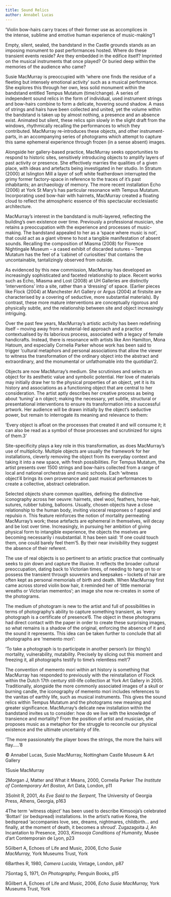 ```yaml
---
title: Sound Relics
author: Annabel Lucas 
---
```

‘Violin bow-hairs carry traces of their former use as accomplices in the intense, sublime and emotive human experience of music-making’1

Empty, silent, sealed, the bandstand in the Castle grounds stands as an imposing monument to past performances hosted. Where do these transient events reside? Are they embedded in the edifice itself? Imprinted on the musical instruments that once played? Or buried deep within the memories of the audience who came?

Susie MacMurray is preoccupied with ‘where one finds the residue of a fleeting but intensely emotional activity’ such as a musical performance. She explores this through her own, less solid monument within the bandstand entitled Tempus Mutatum (time/change). A series of independent sound relics in the form of individual, used instrument strings and bow-hairs combine to form a delicate, hovering sound shadow. A mass of strings and hairs have been collected and united, yet the volume within the bandstand is taken up by almost nothing, a presence and an absence exist. Animated but silent, these relics spin slowly in the slight draft from the windows, rhythmically recalling the performances to which they contributed. MacMurray re-introduces these objects, and other instrument-parts, in an accompanying series of photograms which attempt to capture this same ephemeral experience through frozen (in a sense absent) images.

Alongside her gallery-based practice, MacMurray seeks opportunities to respond to historic sites, sensitively introducing objects to amplify layers of past activity or presence. She effectively marries the qualities of a given place, with ideas and artefacts being investigated in her studio. In Stratum (2000) at Islington Mill a layer of soft white featherdown interrupted the grimy former factory-space in reference to the traces of it’s past inhabitants; an archaeology of memory. The more recent installation Echo (2006) at York St Mary’s has particular resonance with Tempus Mutatum. Incorporating used bow-hair with hairnets, MacMurray created a floating cloud to reflect the atmospheric essence of this spectacular ecclesiastic architecture.

MacMurray’s interest in the bandstand is multi-layered, reflecting the building’s own existence over time. Previously a professional musician, she retains a preoccupation with the experience and processes of music-making. The bandstand appealed to her as a ‘space where music is not’, that could act as a giant vitrene to host a tangible manifestation of absent sounds. Recalling the composition of Miasma (2008) for Florence Nightingale Museum – a cased exhibit of discarded sutures – Tempus Mutatum has the feel of a ‘cabinet of curiosities’ that contains the uncontainable, tantalizingly observed from outside.

As evidenced by this new commission, MacMurray has developed an increasingly sophisticated and faceted relationship to place. Recent works such as Echo, Miasma and Lost (2008) at UH Galleries are distinctly ‘interventions’ into a site, rather than a ‘dressing’ of space. (Earlier pieces like Flock (2004) at Manchester Art Gallery or Argus (2004) at firstsite are characterised by a covering of seductive, more substantial materials). By contrast, these more mature interventions are conceptually rigorous and physically subtle, and the relationship between site and object increasingly intriguing.

Over the past few years, MacMurray’s artistic activity has been redefining itself – moving away from a material-led approach and a practice contextualised by its laborious process, associated with a legacy of female handicrafts. Instead, there is resonance with artists like Ann Hamilton, Mona Hatoum, and especially Cornelia Parker whose work has been said to trigger ‘cultural metaphors and personal associations that allow the viewer to witness the transformation of the ordinary object into the abstract and extraordinary, and the monumental or unfathomable into the quotidian’2.

Objects are now MacMurray’s medium. She scrutinises and selects an object for its aesthetic value and symbolic potential. Her love of materials may initially draw her to the physical properties of an object, yet it is its history and associations as a functioning object that are central to her consideration. The artist aptly describes her creative process as being about ‘tuning’ a n object; making the necessary, yet subtle, structural or presentational interventions to ensure its transformation into a successful artwork. Her audience will be drawn initially by the object’s seductive power, but remain to interrogate its meaning and relevance to them:

‘Every object is afloat on the processes that created it and will consume it; it can also be read as a symbol of those processes and scrutinized for signs of them.3‘

Site-specificity plays a key role in this transformation, as does MacMurray’s use of multiplicity. Multiple objects are usually the framework for her installations, cleverly removing the object from its everyday context and taking it into a new space, with fresh possibilities. For Tempus Mutatum, the artist presents over 1500 strings and bow-hairs collected from a range of local and national orchestras and music schools. Each ‘witness object’4 brings its own provenance and past musical performances to create a collective, abstract celebration.

Selected objects share common qualities, defining the distinctive iconography across her oeuvre: hairnets, steel wool, feathers, horse-hair, sutures, rubber tubing, balloons. Usually, chosen objects have a close relationship to the human body, inviting visceral responses o f appeal and repulsio n. This feature reinforces the notion of mortality permeating MacMurray’s work; these artefacts are ephemeral in themselves, will decay and be lost over time. Increasingly, in pursuing her ambition of giving physical form to intangible experience, the objects the mselves are becoming necessarily i nsubstantial. It has been said: ‘If one could touch them, one could barely feel them’5. By their near invisibility they suggest the absence of their referent.

The use of real objects is so pertinent to an artistic practice that continually seeks to pin down and capture the illusive. It reflects the broader cultural preoccupation, dating back to Victorian times, of needing to hang on to or possess the transient through souvenirs and keepsakes – lockets of hair are often kept as personal memorials of birth and death. When MacMurray first came across stored violin bow hair, it reminded her of ‘little memorial wreaths or Victorian mementos’; an image she now re-creates in some of the photograms.

The medium of photogram is new to the artist and full of possibilities in terms of photography’s ability to capture something transient, as ‘every photograph is a certificate of presence’6. The object in these photograms had direct contact with the paper in order to create these surprising images, so what remains is a shadow of the original, enforcing the absence of it and the sound it represents. This idea can be taken further to conclude that all photographs are ‘memento mori’:

‘To take a photograph is to participate in another person’s (or thing’s) mortality, vulnerability, mutability. Precisely by slicing out this moment and freezing it, all photographs testify to time’s relentless melt’7

The convention of memento mori within art history is something that MacMurray has responded to previously with the reinstallation of Flock within the Dutch 17th century still-life collection at York Art Gallery in 2005. Traditionally, alongside the more commonly associated images of a skull or burning candle, the iconography of memento mori includes references to the vanitas of earthly life, such as musical instruments. This gives the sound relics within Tempus Mutatum and the photograms new meaning and greater significance. MacMurray’s delicate new installation within the bandstand invites us to consider: how do we live with the knowledge of transience and mortality? From the position of artist and musician, she proposes music as a metaphor for the struggle to reconcile our physical existence and the ultimate uncertainty of life.

‘The more passionately the player bows the strings, the more the hairs will flay…..’8

© Annabel Lucas, Susie MacMurray, Nottingham Castle Museum &amp; Art Gallery

1Susie MacMurray

2Morgan J, Matter and What it Means, 2000, Cornelia Parker<em> The Institute of Contemporary Art Boston,</em> Art Data, London, p11

3Solnit R, 2001, <em>As Eve Said to the Serpent,</em> The University of Georgia Press, Athens, Georgia, p163

4The term ‘witness object’ has been used to describe Kimsooja’s celebrated ‘Bottari’ (or bedspread) installations. In the artist’s native Korea, the bedspread ‘accompanies love, sex, dreams, nightmares, childbirth… and finally, at the moment of death, it becomes a shroud’. Zugazagoita J, An Incantation to Presence, 2003, <em>Kimsooja Conditions of Humani</em><em>ty,</em> Musée d’art Contemporain de Lyon, p23

5Gilbert A, Echoes of Life and Music, 2006, Echo <em>Susie MacMurray,</em> York Museums Trust, York

6Barthes R, 1980, <em>Camera Lucida,</em> Vintage, London, p87

7Sontag S, 1971,<em> On Photography,</em> Penguin Books, p15

8Gilbert A, Echoes of Life and Music, 2006, <em>Echo Susie MacMurray,</em> York Museums Trust, York
